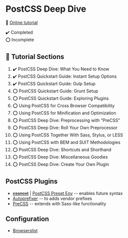 # PostCSS Deep Dive

:link: [Online tutorial][tutorial]

:heavy_check_mark: Completed  
:o: Incomplete

## :beginner: Tutorial Sections

1. :heavy_check_mark: PostCSS Deep Dive: What You Need to Know
2. :heavy_check_mark: PostCSS Quickstart Guide: Instant Setup Options
3. :heavy_check_mark: PostCSS Quickstart Guide: Gulp Setup
4. :o: PostCSS Quickstart Guide: Grunt Setup
5. :o: PostCSS Quickstart Guide: Exploring Plugins
6. :o: Using PostCSS for Cross Browser Compatibility
7. :o: Using PostCSS for Minification and Optimization
8. :o: PostCSS Deep Dive: Preprocessing with “PreCSS”
9. :o: PostCSS Deep Dive: Roll Your Own Preprocessor
10. :o: Using PostCSS Together With Sass, Stylus, or LESS
11. :o: Using PostCSS with BEM and SUIT Methodologies
12. :o: PostCSS Deep Dive: Shortcuts and Shorthand
13. :o: PostCSS Deep Dive: Miscellaneous Goodies
14. :o:   PostCSS Deep Dive: Create Your Own Plugin

## PostCSS Plugins

- ~~[cssnext](https://cssnext.github.io/)~~ | [PostCSS Preset Env](https://preset-env.cssdb.org/) -- enables future syntax
- [Autoprefixer](https://github.com/postcss/autoprefixer) -- to adds vendor prefixes
- [PreCSS](https://github.com/csstools/precss) -- extends with Sass-like functionality

## Configuration

- [Browserslist](https://github.com/browserslist/browserslist)

[tutorial]: https://webdesign.tutsplus.com/series/postcss-deep-dive--cms-889

